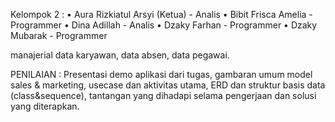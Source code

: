 Kelompok 2 :
•⁠  ⁠Aura Rizkiatul Arsyi (Ketua) - Analis
•⁠  ⁠Bibit Frisca Amelia - Programmer
•⁠  ⁠Dina Adillah - Analis
•⁠  ⁠Dzaky Farhan - Programmer
•⁠  ⁠Dzaky Mubarak - Programmer

manajerial data karyawan, data absen, data pegawai. 

PENILAIAN : Presentasi demo aplikasi dari tugas, gambaran umum model sales & marketing,  usecase dan aktivitas utama, ERD dan struktur basis data (class&sequence), tantangan yang dihadapi selama pengerjaan dan solusi yang diterapkan.


